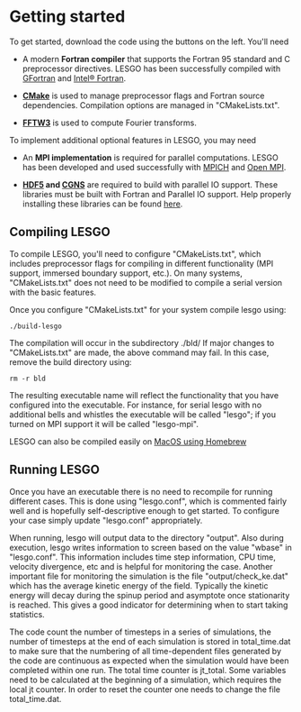 # Getting started

To get started, download the code using the buttons on the left. You'll need

* A modern **Fortran compiler** that supports the Fortran 95 standard and C 
preprocessor directives. LESGO has been successfully compiled with 
[GFortran](https://gcc.gnu.org/fortran/) and 
[Intel&reg; Fortran](https://software.intel.com/en-us/fortran-compilers).

* **[CMake](https://cmake.org/)** is used to manage preprocessor flags and 
Fortran source dependencies. Compilation options are managed in "CMakeLists.txt".

* **[FFTW3](http://www.fftw.org/)** is used to compute Fourier transforms.

To implement additional optional features in LESGO, you may need 

* An **MPI implementation** is required for parallel computations. LESGO has 
been developed and used successfully with [MPICH](http://www.mpich.org/) and 
[Open MPI](https://www.open-mpi.org/).

* **[HDF5](https://support.hdfgroup.org/HDF5/) and 
[CGNS](http://cgns.github.io/)** are required to build with parallel IO support. 
These libraries must be built with Fortran and Parallel IO support. Help properly 
installing these libraries can be found [here](cgns.html).

## Compiling LESGO 
To compile LESGO, you'll need to configure "CMakeLists.txt", which includes 
preprocessor flags for compiling in different functionality (MPI support,
immersed boundary support, etc.). On many systems, "CMakeLists.txt" does not 
need to be modified to compile a serial version with the basic features. 

Once you configure "CMakeLists.txt" for your system compile lesgo using:

    ./build-lesgo

The compilation will occur in the subdirectory ./bld/ If major changes to 
"CMakeLists.txt" are made, the above command may fail. In this case, remove
the build directory using:

    rm -r bld

The resulting executable name will reflect the functionality that you have
configured into the executable. For instance, for serial lesgo with no additional
bells and whistles the executable will be called "lesgo"; if you turned on MPI
support it will be called "lesgo-mpi".

LESGO can also be compiled easily on [MacOS using Homebrew](darwin-brew.html)

## Running LESGO
Once you have an executable there is no need to recompile for running different 
cases. This is done using "lesgo.conf", which is commented fairly well and is
hopefully self-descriptive enough to get started. To configure your case simply 
update "lesgo.conf" appropriately.

When running, lesgo will output data to the directory "output". Also during
execution, lesgo writes information to screen based on the value "wbase" in
"lesgo.conf". This information includes time step information, CPU time,
velocity divergence, etc and is helpful for monitoring the case. Another
important file for monitoring the simulation is the file "output/check_ke.dat"
which has the average kinetic energy of the field. Typically the kinetic energy
will decay during the spinup period and asymptote once stationarity is
reached. This gives a good indicator for determining when to start taking
statistics.

The code count the number of timesteps in a series of simulations, the number of 
timesteps at the end of each simulation is stored in total_time.dat to make sure 
that the numbering of all time-dependent files generated by the code are 
continuous as expected when the simulation would have been completed within one 
run. The total time counter is jt_total. Some variables need to be calculated at
the beginning of a simulation, which requires the local jt counter. In order to 
reset the counter one needs to change the file total_time.dat.
